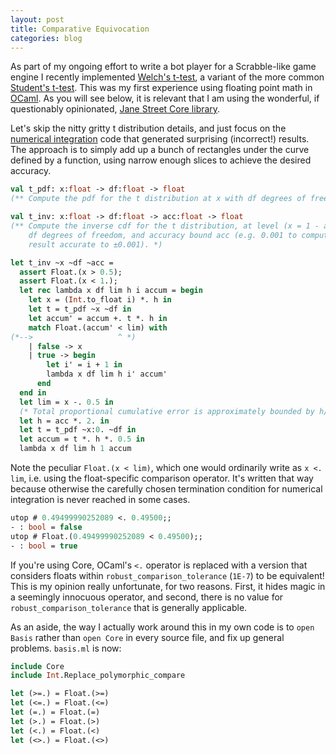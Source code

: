 ```yaml
---
layout: post
title: Comparative Equivocation
categories: blog
---
```


As part of my ongoing effort to write a bot player for a Scrabble-like game
engine I recently implemented [Welch's
t-test](https://en.wikipedia.org/wiki/Welch%27s_t-test), a variant of the more
common [Student's t-test](https://en.wikipedia.org/wiki/Student%27s_t-test).
This was my first experience using floating point math in
[OCaml](http://ocaml.org/).  As you will see below, it is relevant that I am
using the wonderful, if questionably opinionated, [Jane Street Core
library](https://github.com/janestreet/core).

Let's skip the nitty gritty t distribution details, and just focus on the
[numerical integration](https://en.wikipedia.org/wiki/Numerical_integration)
code that generated surprising (incorrect!) results.  The approach is to simply
add up a bunch of rectangles under the curve defined by a function, using narrow
enough slices to achieve the desired accuracy.

```ocaml
val t_pdf: x:float -> df:float -> float
(** Compute the pdf for the t distribution at x with df degrees of freedom. *)

val t_inv: x:float -> df:float -> acc:float -> float
(** Compute the inverse cdf for the t distribution, at level (x = 1 - alpha),
    df degrees of freedom, and accuracy bound acc (e.g. 0.001 to compute a
    result accurate to ±0.001). *)
```

```ocaml
let t_inv ~x ~df ~acc =
  assert Float.(x > 0.5);
  assert Float.(x < 1.);
  let rec lambda x df lim h i accum = begin
    let x = (Int.to_float i) *. h in
    let t = t_pdf ~x ~df in
    let accum' = accum +. t *. h in
    match Float.(accum' < lim) with
(*-->                   ^ *)
    | false -> x
    | true -> begin
        let i' = i + 1 in
        lambda x df lim h i' accum'
      end
  end in
  let lim = x -. 0.5 in
  (* Total proportional cumulative error is approximately bounded by h/2. *)
  let h = acc *. 2. in
  let t = t_pdf ~x:0. ~df in
  let accum = t *. h *. 0.5 in
  lambda x df lim h 1 accum
```

Note the peculiar `Float.(x < lim)`, which one would ordinarily write as `x <.
lim`, i.e. using the float-specific comparison operator.  It's written that way
because otherwise the carefully chosen termination condition for numerical
integration is never reached in some cases.

```ocaml
utop # 0.49499990252089 <. 0.49500;;
- : bool = false
utop # Float.(0.49499990252089 < 0.49500);;
- : bool = true
```

If you're using Core, OCaml's `<.` operator is replaced with a
version that considers floats within `robust_comparison_tolerance` (`1E-7`) to
be equivalent!  This is my opinion really unfortunate, for two reasons.  First,
it hides magic in a seemingly innocuous operator, and second, there is no
value for `robust_comparison_tolerance` that is generally applicable.

As an aside, the way I actually work around this in my own code is to `open
Basis` rather than `open Core` in every source file, and fix up general
problems.  `basis.ml` is now:

```ocaml
include Core
include Int.Replace_polymorphic_compare

let (>=.) = Float.(>=)
let (<=.) = Float.(<=)
let (=.) = Float.(=)
let (>.) = Float.(>)
let (<.) = Float.(<)
let (<>.) = Float.(<>)
```
